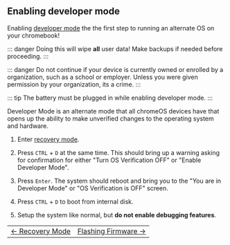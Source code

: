 ## Enabling developer mode

Enabling [developer mode](https://chromium.googlesource.com/chromiumos/docs/+/HEAD/developer_mode.md) the the first step to running an alternate OS on your chromebook!

::: danger
Doing this will wipe **all** user data! Make backups if needed before proceeding.
:::

::: danger
Do not continue if your device is currently owned or enrolled by a organization, such as a school or employer. Unless you were given permission by your organization, its a crime.
:::

::: tip
The battery must be plugged in while enabling developer mode.
:::

Developer Mode is an alternate mode that all chromeOS devices have that opens up the ability to make unverified changes to the operating system and hardware.

1. Enter [recovery mode](recovery-mode.html).

2. Press `CTRL` +  `D` at the same time. This should bring up a warning asking for confirmation for either "Turn OS Verification OFF" or "Enable Developer Mode".

3. Press `Enter`. The system should reboot and bring you to the "You are in Developer Mode" or "OS Verification is OFF" screen.

4. Press `CTRL` +  `D` to boot from internal disk.

4. Setup the system like normal, but **do not enable debugging features**.

<table>
<tr>
<td class="navtable-l">
<a href="recovery-mode.html">← Recovery Mode</a> 
</td>
<td class="navtable-r">
<a href="flashing-firmware.html">Flashing Firmware →</a> 
</td>
</tr>
</table>
